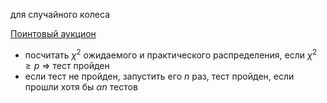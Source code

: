 для случайного колеса 

[Поинтовый аукцион](http://pointauc.ru)

- посчитать $\chi^2$ ожидаемого и практического распределения, если $\chi^2\geq p$ ⇒ тест пройден
- если тест не пройден, запустить его $n$ раз, тест пройден, если прошли хотя бы $\alpha n$ тестов